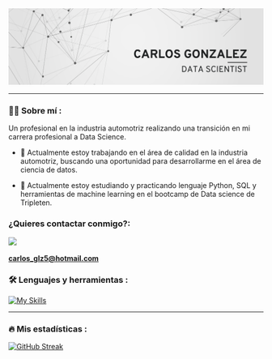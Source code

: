 <div id="header" align="center">
  <img decoding="async" src="https://github.com/carlosgg5/carlosgg5/blob/6bed7b5bf03294775e52934cbfe0b154e6788df1/Banner%20Github%20Carlos%20Glz.png" width="800"/>
</div>

---
 <div id="header" align="left">

### :man_technologist: Sobre mí :
Un profesional en la industria automotriz realizando una transición en mi carrera profesional a Data Science.

- 🔭 Actualmente estoy trabajando en el área de calidad en la industria automotriz, buscando una oportunidad para desarrollarme en el área de ciencia de datos.

- 🌱 Actualmente estoy estudiando y practicando lenguaje Python, SQL y herramientas de machine learning en el bootcamp de Data science de Tripleten.


  
<h3 align="left">¿Quieres contactar conmigo?:</h3>
<p align="left">

  [![](https://img.shields.io/badge/LinkedIn-0077B5?style=for-the-badge&logo=linkedin&logoColor=white)](https://www.linkedin.com/in/carlosgonzalezg5/)

  **carlos_glz5@hotmail.com**
</p>

### :hammer_and_wrench: Lenguajes y herramientas :
 
[![My Skills](https://skillicons.dev/icons?i=py,sklearn,tensorflow,vscode,pytorch,powershell,anaconda,github)](https://skillicons.dev)

---

### :fire: Mis estadísticas :

[![GitHub Streak](http://github-readme-streak-stats.herokuapp.com?user=carlosgg5&theme=dark&background=000000)](https://git.io/streak-stats)
